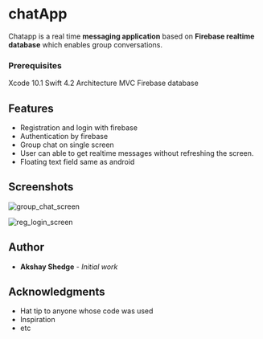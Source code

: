 # chatApp
 Chatapp is a real time **messaging application** based on **Firebase realtime database** which enables group conversations.


### Prerequisites
Xcode 10.1
Swift 4.2
Architecture MVC
Firebase database


##  Features

* Registration and login with firebase
* Authentication by firebase 
* Group chat on single screen
* User can able to get realtime messages without refreshing the screen.
* Floating text field same as android


## Screenshots

![group_chat_screen](https://user-images.githubusercontent.com/50488281/65129491-0259fc00-da19-11e9-81b3-66d6091da427.png)

![reg_login_screen](https://user-images.githubusercontent.com/50488281/65129582-3503f480-da19-11e9-96f7-63e3b24011b4.png)


## Author

* **Akshay Shedge** - *Initial work* 

## Acknowledgments

* Hat tip to anyone whose code was used
* Inspiration
* etc
